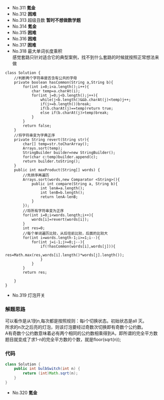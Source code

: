 - No.311 **氪金**
- No.312 **困难**
- No.313 超级丑数  **暂时不想做数学题**
- No.314 **氪金**
- No.315 **困难**
- No.316 **困难**
- No.317 **困难**
- No.318 最大单词长度乘积  
感觉套路只针对适合它的典型案例，找不到什么套路的时候就按照正常想法来做
```
class Solution {
    //判断两个字符串是否含有公共的字母
    private boolean hasCommon(String a,String b){
        for(int i=0;i<a.length();i++){
            char temp=a.charAt(i);
            for(int j=0;j<b.length();j++){
                while(j<b.length()&&b.charAt(j)<temp)j++;
                if(j>=b.length())break;
                if(b.charAt(j)==temp)return true;
                else if(b.charAt(j)>temp)break;
            }
        }
        return false;
    }
    //将字符串变为字典正序
    private String revert(String str){
        char[] temp=str.toCharArray();
        Arrays.sort(temp);
        StringBuilder builder=new StringBuilder();
        for(char c:temp)builder.append(c);
        return builder.toString();
    }
    public int maxProduct(String[] words) {
        //先排序再遍历
        Arrays.sort(words,new Comparator <String>(){
		    public int compare(String a, String b){
			    int lenA=a.length();
                int lenB=b.length();
                return lenA-lenB;
			}
		});
        //将所有字符串变为正序
        for(int i=0;i<words.length;i++){
            words[i]=revert(words[i]);
        }
        int res=0;
        //每个单词遍历比较，从后往前比较，后面的比较大
        for(int i=words.length-1;i>=1;i--){
            for(int j=i-1;j>=0;j--){
                if(!hasCommon(words[i],words[j])){
                    res=Math.max(res,words[i].length()*words[j].length());
                }
            }
        }
        return res;

    }
}
```
- No.319 灯泡开关  
### 解题思路
可以看作是从1到n,每次都是按照规则：每i个切换状态。初始状态是all 灭。  
所求的n次之后亮的灯泡，则该灯泡要经过奇数次切换即有奇数个公约数。  
A有奇数个公约数意味着必有两个相同的公约数相乘得到A，即所谓的完全平方数  
题目就变成了求1-n的完全平方数的个数，就是floor(sqrt(n));  
### 代码
```java
class Solution {
    public int bulbSwitch(int n) {
        return (int)Math.sqrt(n);
    }
}
```
- No.320 **氪金**
